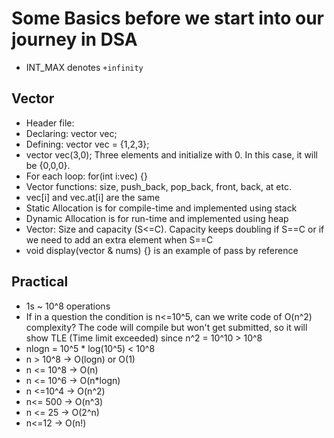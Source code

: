 # Some Basics before we start into our journey in DSA

- INT_MAX denotes `+infinity`
## Vector
- Header file: <vector>
- Declaring: vector<int> vec;
- Defining: vector<int> vec = {1,2,3}; 
- vector <int> vec(3,0); Three elements and initialize with 0. In this case, it will be {0,0,0}.
- For each loop: for(int i:vec) {}
- Vector functions: size, push_back, pop_back, front, back, at etc.
- vec[i] and vec.at[i] are the same
- Static Allocation is for compile-time and implemented using stack
- Dynamic Allocation is for run-time and implemented using heap
- Vector: Size and capacity (S<=C). Capacity keeps doubling if S==C or if we need to add an extra element when S==C
- void display(vector<int> & nums) {} is an example of pass by reference

## Practical 
- 1s ~ 10^8 operations
- If in a question the condition is n<=10^5, can we write code of O(n^2) complexity? The code will compile but won't get submitted, so it will show TLE (Time limit exceeded) since n^2 = 10^10 > 10^8
- nlogn = 10^5 * log(10^5) < 10^8
- n > 10^8 -> O(logn) or O(1)
- n <= 10^8 -> O(n)
- n <= 10^6 -> O(n*logn)
- n <=10^4 -> O(n^2)
- n<= 500 -> O(n^3)
- n <= 25 -> O(2^n)
- n<=12 -> O(n!)
